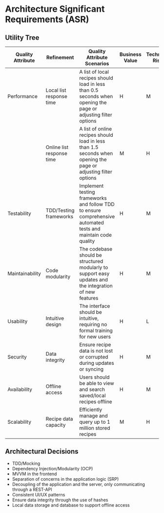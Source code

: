 # Architecture Significant Requirements (ASR)
## Utility Tree
|Quality Attribute|Refinement|Quality Attribute Scenarios|Business Value|Technical Risk|
|-----------------|----------|---------------------------|--------------|--------------|
|Performance|Local list response time|A list of local recipes should load in less than 0.5 seconds when opening the page or adjusting filter options|H|M|
|    |Online list response time|A list of online recipes should load in less than 1.5 seconds when opening the page or adjusting filter options|M|H|
|Testability|TDD/Testing frameworks|Implement testing frameworks and follow TDD to ensure comprehensive automated tests and maintain code quality|H|M|
|Maintainability|Code modularity|The codebase should be structured modularly to support easy updates and the integration of new features|H|M|
|Usability|Intuitive design|The interface should be intuitive, requiring no formal training for new users|H|L|
|Security|Data integrity|Ensure recipe data is not lost or corrupted during updates or syncing|H|M|
|Availability|Offline access|Users should be able to view and search saved/local recipes offline|H|M|
|Scalability|Recipe data capacity|Efficiently manage and query up to 1 million stored recipes|M|H|

## Architectural Decisions
- TDD/Mocking
- Dependency Injection/Modularity (OCP)
- MVVM in the frontend
- Separation of concerns in the application logic (SRP)
- Decoupling of the application and the server, only communicating through a REST-API
- Consistent UI/UX patterns
- Ensure data integrity through the use of hashes
- Local data storage and database to support offline access

